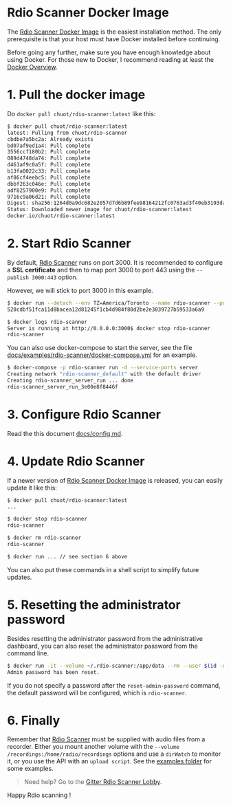 # Rdio Scanner Docker Image

The [Rdio Scanner Docker Image](https://hub.docker.com/r/chuot/rdio-scanner) is the easiest installation method. The only prerequisite is that your host must have Docker installed before continuing.

Before going any further, make sure you have enough knowledge about using Docker. For those new to Docker, I recommend reading at least the [Docker Overview](https://docs.docker.com/get-started/overview/).

# 1. Pull the docker image

Do `docker pull chuot/rdio-scanner:latest` like this:

```bash
$ docker pull chuot/rdio-scanner:latest
latest: Pulling from chuot/rdio-scanner
cbdbe7a5bc2a: Already exists
bd07af9ed1a4: Pull complete
3556ccf180b2: Pull complete
089d4748da74: Pull complete
d461af9c0a5f: Pull complete
b13fa0022c33: Pull complete
af86cf4eebc5: Pull complete
dbbf263c046e: Pull complete
adf8257900e9: Pull complete
9716c9a06d21: Pull complete
Digest: sha256:1264d0a9dc682e2057d7d6b89fee98164212fc0763ad3f40eb3193da75c64c75
Status: Downloaded newer image for chuot/rdio-scanner:latest
docker.io/chuot/rdio-scanner:latest
```

# 2. Start Rdio Scanner

By default, [Rdio Scanner](https://github.com/chuot/rdio-scanner) runs on port 3000. It is recommended to configure a **SSL certificate** and then to map port 3000 to port 443 using the `--publish 3000:443` option.

However, we will stick to port 3000 in this example.

```bash
$ docker run --detach --env TZ=America/Toronto --name rdio-scanner --publish 3000:3000 --restart always --user $(id -u):$(id -g) --volume ~/.rdio-scanner:/app/data chuot/rdio-scanner:latest
520cdbf51fca11d8bacea12d81245f1cb4d984f80d2be2e3039727b59533a6a9

$ docker logs rdio-scanner
Server is running at http://0.0.0.0:3000$ docker stop rdio-scanner
rdio-scanner
```

You can also use docker-compose to start the server, see the file [docs/examples/rdio-scanner/docker-compose.yml](./examples/rdio-scanner/docker-compose.yml) for an example.

```bash
$ docker-compose -p rdio-scanner run -d --service-ports server
Creating network "rdio-scanner_default" with the default driver
Creating rdio-scanner_server_run ... done
rdio-scanner_server_run_3e00e8f8446f
```


# 3. Configure Rdio Scanner

Read the this document [docs/config.md](./config.md).


# 4. Update Rdio Scanner

If a newer version of [Rdio Scanner Docker Image](https://hub.docker.com/r/chuot/rdio-scanner) is released, you can easily update it like this:

```bash
$ docker pull chuot/rdio-scanner:latest
...

$ docker stop rdio-scanner
rdio-scanner

$ docker rm rdio-scanner
rdio-scanner

$ docker run ... // see section 6 above
```

You can also put these commands in a shell script to simplify future updates.

# 5. Resetting the administrator password

Besides resetting the administrator password from the administrative dashboard, you can also reset the administrator password from the command line.

```bash
$ docker run -it --volume ~/.rdio-scanner:/app/data --rm --user $(id -u):$(id -g) chuot/rdio-scanner:latest reset-admin-password newpassword
Admin password has been reset.
```

If you do not specify a password after the `reset-admin-password` command, the default password will be configured, which is `rdio-scanner`.

# 6. Finally

Remember that [Rdio Scanner](https://github.com/chuot/rdio-scanner) must be supplied with audio files from a recorder. Either you mount another volume with the `--volume /recordings:/home/radio/recordings` options and use a `dirWatch` to monitor it, or you use the API with an `upload script`. See the [examples folder](./examples) for some examples.

> Need help? Go to the [Gitter Rdio Scanner Lobby](https://gitter.im/rdio-scanner/Lobby).

Happy Rdio scanning !
